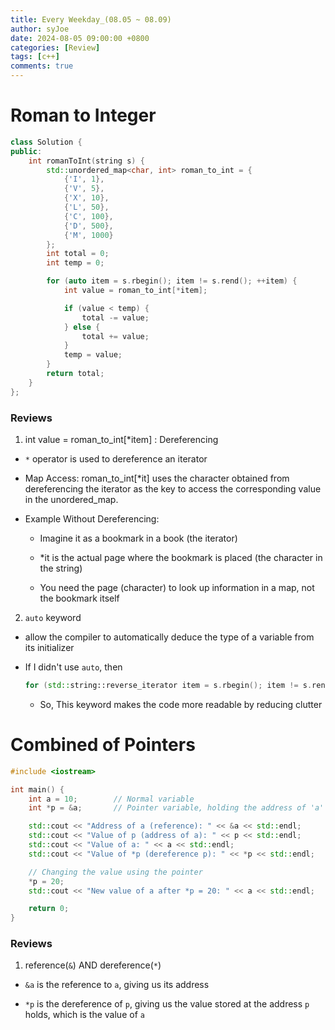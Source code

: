 ```yaml
---
title: Every Weekday_(08.05 ~ 08.09)
author: syJoe
date: 2024-08-05 09:00:00 +0800
categories: [Review]
tags: [c++]
comments: true
---
```


# Roman to Integer

```c++
class Solution {
public:
    int romanToInt(string s) {
        std::unordered_map<char, int> roman_to_int = {
            {'I', 1},
            {'V', 5},
            {'X', 10},
            {'L', 50},
            {'C', 100},
            {'D', 500},
            {'M', 1000}
        };
        int total = 0;
        int temp = 0;

        for (auto item = s.rbegin(); item != s.rend(); ++item) {
            int value = roman_to_int[*item];

            if (value < temp) {
                total -= value;
            } else {
                total += value;
            }
            temp = value;
        }
        return total;
    }
};
```

### Reviews

1. int value = roman_to_int[*item] : Dereferencing

- `*` operator is used to dereference an iterator

- Map Access: roman_to_int[*it] uses the character obtained from dereferencing the iterator as the  key to access the corresponding value in the unordered_map.

- Example Without Dereferencing:

    - Imagine it as a bookmark in a book (the iterator)

    - *it is the actual page where the bookmark is placed (the character in the string)

    - You need the page (character) to look up information in a map, not the bookmark itself

2. `auto` keyword

- allow the compiler to automatically deduce the type of a variable from its initializer

- If I didn't use `auto`, then

    ```c++
    for (std::string::reverse_iterator item = s.rbegin(); item != s.rend(); ++item)
    ```

    - So, This keyword makes the code more readable by reducing clutter

# Combined of Pointers

```c++
#include <iostream>

int main() {
    int a = 10;        // Normal variable
    int *p = &a;       // Pointer variable, holding the address of 'a'

    std::cout << "Address of a (reference): " << &a << std::endl;
    std::cout << "Value of p (address of a): " << p << std::endl;
    std::cout << "Value of a: " << a << std::endl;
    std::cout << "Value of *p (dereference p): " << *p << std::endl;

    // Changing the value using the pointer
    *p = 20;
    std::cout << "New value of a after *p = 20: " << a << std::endl;

    return 0;
}
```

### Reviews

1. reference(`&`) AND dereference(`*`)

- `&a` is the reference to `a`, giving us its address

- `*p` is the dereference of `p`, giving us the value stored at the address `p` holds, which is the value of `a`
